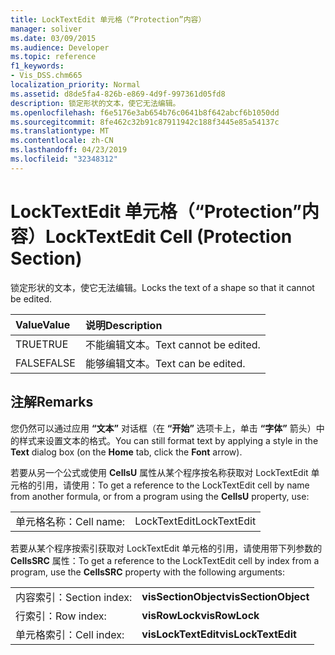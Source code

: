 ```yaml
---
title: LockTextEdit 单元格（“Protection”内容）
manager: soliver
ms.date: 03/09/2015
ms.audience: Developer
ms.topic: reference
f1_keywords:
- Vis_DSS.chm665
localization_priority: Normal
ms.assetid: d8de5fa4-826b-e869-4d9f-997361d05fd8
description: 锁定形状的文本，使它无法编辑。
ms.openlocfilehash: f6e5176e3ab654b76c0641b8f642abcf6b1050dd
ms.sourcegitcommit: 8fe462c32b91c87911942c188f3445e85a54137c
ms.translationtype: MT
ms.contentlocale: zh-CN
ms.lasthandoff: 04/23/2019
ms.locfileid: "32348312"
---
```

# <a name="locktextedit-cell-protection-section"></a><span data-ttu-id="114ee-103">LockTextEdit 单元格（“Protection”内容）</span><span class="sxs-lookup"><span data-stu-id="114ee-103">LockTextEdit Cell (Protection Section)</span></span>

<span data-ttu-id="114ee-104">锁定形状的文本，使它无法编辑。</span><span class="sxs-lookup"><span data-stu-id="114ee-104">Locks the text of a shape so that it cannot be edited.</span></span>
  
|<span data-ttu-id="114ee-105">**Value**</span><span class="sxs-lookup"><span data-stu-id="114ee-105">**Value**</span></span>|<span data-ttu-id="114ee-106">**说明**</span><span class="sxs-lookup"><span data-stu-id="114ee-106">**Description**</span></span>|
|:-----|:-----|
|<span data-ttu-id="114ee-107">TRUE</span><span class="sxs-lookup"><span data-stu-id="114ee-107">TRUE</span></span>  <br/> |<span data-ttu-id="114ee-108">不能编辑文本。</span><span class="sxs-lookup"><span data-stu-id="114ee-108">Text cannot be edited.</span></span>  <br/> |
| <span data-ttu-id="114ee-109">FALSE</span><span class="sxs-lookup"><span data-stu-id="114ee-109">FALSE</span></span>  <br/> | <span data-ttu-id="114ee-110">能够编辑文本。</span><span class="sxs-lookup"><span data-stu-id="114ee-110">Text can be edited.</span></span>  <br/> |
   
## <a name="remarks"></a><span data-ttu-id="114ee-111">注解</span><span class="sxs-lookup"><span data-stu-id="114ee-111">Remarks</span></span>

<span data-ttu-id="114ee-112">您仍然可以通过应用 **“文本”** 对话框（在 **“开始”** 选项卡上，单击 **“字体”** 箭头）中的样式来设置文本的格式。</span><span class="sxs-lookup"><span data-stu-id="114ee-112">You can still format text by applying a style in the **Text** dialog box (on the **Home** tab, click the **Font** arrow).</span></span> 
  
<span data-ttu-id="114ee-113">若要从另一个公式或使用 **CellsU** 属性从某个程序按名称获取对 LockTextEdit 单元格的引用，请使用：</span><span class="sxs-lookup"><span data-stu-id="114ee-113">To get a reference to the LockTextEdit cell by name from another formula, or from a program using the **CellsU** property, use:</span></span> 
  
|||
|:-----|:-----|
| <span data-ttu-id="114ee-114">单元格名称：</span><span class="sxs-lookup"><span data-stu-id="114ee-114">Cell name:</span></span>  <br/> | <span data-ttu-id="114ee-115">LockTextEdit</span><span class="sxs-lookup"><span data-stu-id="114ee-115">LockTextEdit</span></span>  <br/> |
   
<span data-ttu-id="114ee-116">若要从某个程序按索引获取对 LockTextEdit 单元格的引用，请使用带下列参数的 **CellsSRC** 属性：</span><span class="sxs-lookup"><span data-stu-id="114ee-116">To get a reference to the LockTextEdit cell by index from a program, use the **CellsSRC** property with the following arguments:</span></span> 
  
|||
|:-----|:-----|
| <span data-ttu-id="114ee-117">内容索引：</span><span class="sxs-lookup"><span data-stu-id="114ee-117">Section index:</span></span>  <br/> |<span data-ttu-id="114ee-118">**visSectionObject**</span><span class="sxs-lookup"><span data-stu-id="114ee-118">**visSectionObject**</span></span> <br/> |
| <span data-ttu-id="114ee-119">行索引：</span><span class="sxs-lookup"><span data-stu-id="114ee-119">Row index:</span></span>  <br/> |<span data-ttu-id="114ee-120">**visRowLock**</span><span class="sxs-lookup"><span data-stu-id="114ee-120">**visRowLock**</span></span> <br/> |
| <span data-ttu-id="114ee-121">单元格索引：</span><span class="sxs-lookup"><span data-stu-id="114ee-121">Cell index:</span></span>  <br/> |<span data-ttu-id="114ee-122">**visLockTextEdit**</span><span class="sxs-lookup"><span data-stu-id="114ee-122">**visLockTextEdit**</span></span> <br/> |
   

